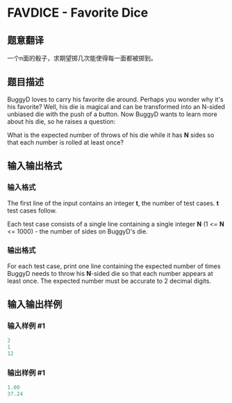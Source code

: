 # FAVDICE - Favorite Dice

## 题意翻译

一个n面的骰子，求期望掷几次能使得每一面都被掷到。

## 题目描述

BuggyD loves to carry his favorite die around. Perhaps you wonder why it's his favorite? Well, his die is magical and can be transformed into an N-sided unbiased die with the push of a button. Now BuggyD wants to learn more about his die, so he raises a question:

What is the expected number of throws of his die while it has **N** sides so that each number is rolled at least once?

## 输入输出格式

### 输入格式

The first line of the input contains an integer **t**, the number of test cases. **t** test cases follow.

Each test case consists of a single line containing a single integer **N** (1 <= **N** <= 1000) - the number of sides on BuggyD's die.

### 输出格式

For each test case, print one line containing the expected number of times BuggyD needs to throw his **N**-sided die so that each number appears at least once. The expected number must be accurate to 2 decimal digits.

## 输入输出样例

### 输入样例 #1

```cpp
2
1
12
```


### 输出样例 #1

```cpp
1.00
37.24
```



